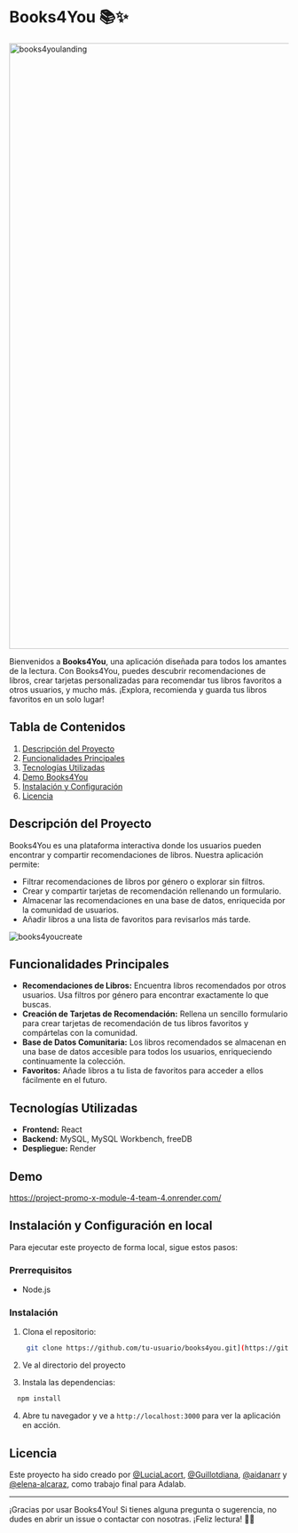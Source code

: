 # Books4You 📚✨

<img width="1090" alt="books4youlanding" src="https://github.com/Guillotdiana/project-promo-x-module-4-team-4/assets/156465486/c8fa83b1-630b-499a-9226-abd96b49a1ac">

Bienvenidos a **Books4You**, una aplicación diseñada para todos los amantes de la lectura. Con Books4You, puedes descubrir recomendaciones de libros, crear tarjetas personalizadas para recomendar tus libros favoritos a otros usuarios, y mucho más. ¡Explora, recomienda y guarda tus libros favoritos en un solo lugar!

## Tabla de Contenidos
1. [Descripción del Proyecto](#descripción-del-proyecto)
2. [Funcionalidades Principales](#funcionalidades-principales)
3. [Tecnologías Utilizadas](#tecnologías-utilizadas)
4. [Demo Books4You](#demo)
5. [Instalación y Configuración](#instalación-y-configuración)
6. [Licencia](#licencia)

## Descripción del Proyecto
Books4You es una plataforma interactiva donde los usuarios pueden encontrar y compartir recomendaciones de libros. Nuestra aplicación permite:
- Filtrar recomendaciones de libros por género o explorar sin filtros.
- Crear y compartir tarjetas de recomendación rellenando un formulario.
- Almacenar las recomendaciones en una base de datos, enriquecida por la comunidad de usuarios.
- Añadir libros a una lista de favoritos para revisarlos más tarde.

![books4youcreate](https://github.com/Guillotdiana/project-promo-x-module-4-team-4/assets/156465486/2dcc0241-5ce2-4907-93ad-cb52aa9f8a0c)


## Funcionalidades Principales
- **Recomendaciones de Libros:** Encuentra libros recomendados por otros usuarios. Usa filtros por género para encontrar exactamente lo que buscas.
- **Creación de Tarjetas de Recomendación:** Rellena un sencillo formulario para crear tarjetas de recomendación de tus libros favoritos y compártelas con la comunidad.
- **Base de Datos Comunitaria:** Los libros recomendados se almacenan en una base de datos accesible para todos los usuarios, enriqueciendo continuamente la colección.
- **Favoritos:** Añade libros a tu lista de favoritos para acceder a ellos fácilmente en el futuro.

## Tecnologías Utilizadas
- **Frontend:** React
- **Backend:** MySQL, MySQL Workbench, freeDB
- **Despliegue:** Render

## Demo

https://project-promo-x-module-4-team-4.onrender.com/

## Instalación y Configuración en local
Para ejecutar este proyecto de forma local, sigue estos pasos:

### Prerrequisitos
- Node.js

### Instalación
1. Clona el repositorio:
   
   ```bash
    git clone https://github.com/tu-usuario/books4you.git](https://github.com/Guillotdiana/project-promo-x-module-4-team-4.git
   ```
   
3. Ve al directorio del proyecto
   
4. Instala las dependencias:
  ```bash
    npm install
  ```

4. Abre tu navegador y ve a `http://localhost:3000` para ver la aplicación en acción.


## Licencia
Este proyecto ha sido creado por [@LuciaLacort](https://github.com/LuciaLacort), [@Guillotdiana](https://github.com/Guillotdiana), [@aidanarr](https://github.com/aidanarr) y [@elena-alcaraz](https://github.com/elena-alcaraz), como trabajo final para Adalab.

---

¡Gracias por usar Books4You! Si tienes alguna pregunta o sugerencia, no dudes en abrir un issue o contactar con nosotras. ¡Feliz lectura! 📖✨
